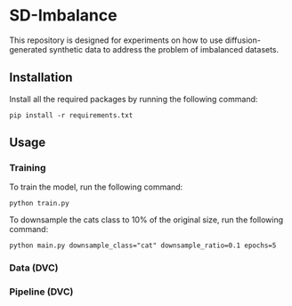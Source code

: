 # SD-Imbalance

This repository is designed for experiments on how to use diffusion-generated synthetic data to address the problem of imbalanced datasets.

## Installation

Install all the required packages by running the following command:
```
pip install -r requirements.txt
```

## Usage
### Training
To train the model, run the following command:
```
python train.py
```

To downsample the cats class to 10% of the original size, run the following command:
```
python main.py downsample_class="cat" downsample_ratio=0.1 epochs=5
```

### Data (DVC)

### Pipeline (DVC)
